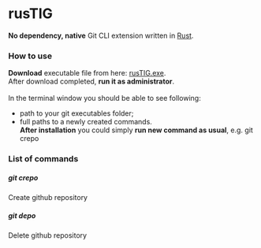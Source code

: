 # rusTIG
**No dependency, native** Git CLI extension written in [Rust](https://www.rust-lang.org/).
### How to use
**Download** executable file from here: [rusTIG.exe](https://github.com/FireWall-e/rusTIG/raw/master/target/release/rusTIG.exe).<br/>
After download completed, **run it as administrator**.<br/>
<br/>In the terminal window you should be able to see following:
- path to your git executables folder;
- full paths to a newly created commands.<br/>
**After installation** you could simply **run new command as usual**, e.g. git crepo
### List of commands
##### git crepo<br/>
Create github repository<br/>
##### git depo
Delete github repository
